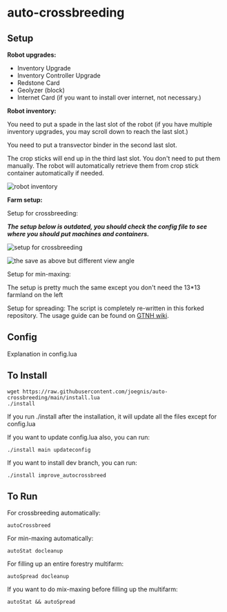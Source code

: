 # auto-crossbreeding

## Setup

**Robot upgrades:**

- Inventory Upgrade
- Inventory Controller Upgrade
- Redstone Card
- Geolyzer (block)
- Internet Card (if you want to install over internet, not necessary.)

**Robot inventory:**

You need to put a spade in the last slot of the robot (if you have multiple inventory upgrades, you may scroll down to reach the last slot.)

You need to put a transvector binder in the second last slot.

The crop sticks will end up in the third last slot. You don't need to put them manually. The robot will automatically retrieve them from crop stick container automatically if needed.

![robot inventory](readme_images/robot-inventory.png)

**Farm setup:**

Setup for crossbreeding:

**_The setup below is outdated, you should check the config file to see where you should put machines and containers._**

![setup for crossbreeding](readme_images/farm-birdview.png)

![the save as above but different view angle](readme_images/farm-normal-view.png)

Setup for min-maxing:

The setup is pretty much the same except you don't need the 13\*13 farmland on the left

Setup for spreading:
The script is completely re-written in this forked repository.
The usage guide can be found on [GTNH wiki](https://gtnh.miraheze.org/wiki/Open_Computers_Crop_Breeding).

## Config

Explanation in config.lua

## To Install

    wget https://raw.githubusercontent.com/joegnis/auto-crossbreeding/main/install.lua
    ./install

If you run ./install after the installation, it will update all the files except for config.lua

If you want to update config.lua also, you can run:

    ./install main updateconfig

If you want to install dev branch, you can run:

    ./install improve_autocrossbreed

## To Run

For crossbreeding automatically:

    autoCrossbreed

For min-maxing automatically:

    autoStat docleanup

For filling up an entire forestry multifarm:

    autoSpread docleanup

If you want to do mix-maxing before filling up the multifarm:

    autoStat && autoSpread
